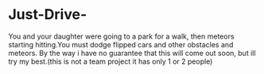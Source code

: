 # Just-Drive-
You and your daughter were going to a park for a walk, then meteors starting hitting.You must dodge flipped cars and other obstacles and meteors.
By the way i have no guarantee that this will come out soon, but ill try my best.(this is not a team project it has only 1 or 2 people)
